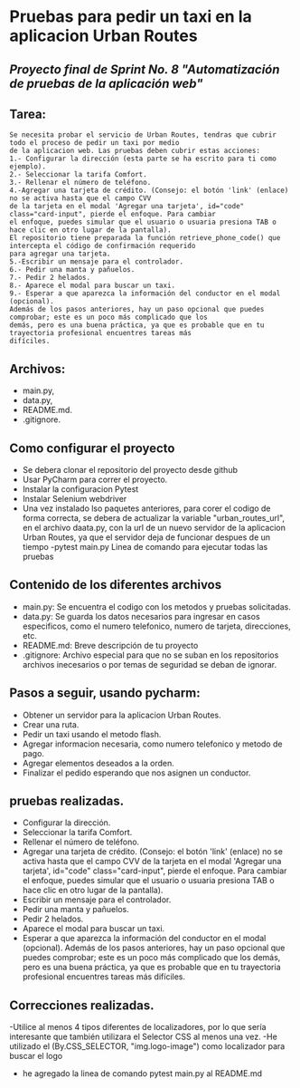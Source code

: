 # Pruebas para pedir un taxi en la aplicacion Urban Routes
## _Proyecto final de Sprint No. 8 "Automatización de pruebas de la aplicación web"_


## Tarea:
    Se necesita probar el servicio de Urban Routes, tendras que cubrir todo el proceso de pedir un taxi por medio
    de la aplicacion web. Las pruebas deben cubrir estas acciones:  
    1.- Configurar la dirección (esta parte se ha escrito para ti como ejemplo).
    2.- Seleccionar la tarifa Comfort.
    3.- Rellenar el número de teléfono.
    4.-Agregar una tarjeta de crédito. (Consejo: el botón 'link' (enlace) no se activa hasta que el campo CVV 
    de la tarjeta en el modal 'Agregar una tarjeta', id="code" class="card-input", pierde el enfoque. Para cambiar 
    el enfoque, puedes simular que el usuario o usuaria presiona TAB o hace clic en otro lugar de la pantalla).
    El repositorio tiene preparada la función retrieve_phone_code() que intercepta el código de confirmación requerido 
    para agregar una tarjeta.
    5.-Escribir un mensaje para el controlador.
    6.- Pedir una manta y pañuelos.
    7.- Pedir 2 helados.
    8.- Aparece el modal para buscar un taxi.
    9.- Esperar a que aparezca la información del conductor en el modal (opcional). 
    Además de los pasos anteriores, hay un paso opcional que puedes comprobar; este es un poco más complicado que los 
    demás, pero es una buena práctica, ya que es probable que en tu trayectoria profesional encuentres tareas más 
    difíciles.


## Archivos:
- main.py, 
- data.py,
- README.md. 
- .gitignore.

## Como configurar el proyecto
-   Se debera clonar el repositorio del  proyecto desde github
-   Usar PyCharm  para  correr el proyecto.
  - Instalar la configuracion Pytest
  - Instalar Selenium webdriver
  - Una vez instalado lso paquetes anteriores, para corer  el codigo de forma correcta,  se  debera de actualizar la variable "urban_routes_url", en   el  archivo daata.py, con la url de un nuevo servidor de la aplicacion Urban Routes, ya que el servidor deja de funcionar despues de un  tiempo
  -pytest main.py Linea de comando para ejecutar todas las pruebas 

## Contenido de los diferentes archivos
- main.py: Se encuentra el codigo con los metodos y pruebas solicitadas.
- data.py: Se guarda los datos necesarios para ingresar en casos especificos, como el numero telefonico, numero de tarjeta, direcciones, etc.
- README.md: Breve descripción de tu proyecto
- .gitignore: Archivo especial para que no se suban en los repositorios archivos inecesarios o por temas de seguridad se deban de ignorar.

## Pasos a seguir, usando pycharm:
- Obtener un servidor para la aplicacion Urban Routes.
- Crear una ruta.
- Pedir un taxi usando el metodo flash.
- Agregar informacion necesaria, como numero telefonico y metodo de pago.
- Agregar elementos deseados a la orden.
- Finalizar el pedido esperando que nos asignen un conductor.

##  pruebas realizadas.
-	Configurar la dirección.
- 	Seleccionar la tarifa Comfort.
-   Rellenar el número de teléfono.
- 	Agregar una tarjeta de crédito. (Consejo: el botón 'link' (enlace) no se activa hasta que el campo CVV de la tarjeta en el modal 'Agregar una tarjeta', id="code" class="card-input", pierde el enfoque. Para cambiar el enfoque, puedes simular que el usuario o usuaria presiona TAB o hace clic en otro lugar de la pantalla).
- 	Escribir un mensaje para el controlador.
-   Pedir una manta y pañuelos.
- 	Pedir 2 helados.
-   Aparece el modal para buscar un taxi.
- 	Esperar a que aparezca la información del conductor en el modal (opcional). Además de los pasos anteriores, hay un paso opcional que puedes comprobar; este es un poco más complicado que los demás, pero es una buena práctica, ya que es probable que en tu trayectoria profesional encuentres tareas más difíciles.


## Correcciones realizadas.
-Utilice al menos 4 tipos diferentes de localizadores, por lo que sería interesante que también utilizara el Selector CSS al menos una vez.
-He utilizado el (By.CSS_SELECTOR, "img.logo-image") como localizador para buscar el logo 
- he agregado la linea de comando pytest main.py al README.md 